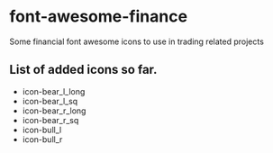 # font-awesome-finance
Some financial font awesome icons to use in trading related projects

## List of added icons so far.

* icon-bear_l_long
* icon-bear_l_sq
* icon-bear_r_long
* icon-bear_r_sq
* icon-bull_l
* icon-bull_r
